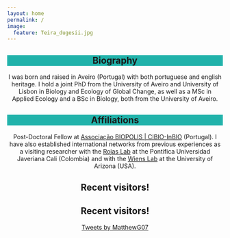 ```yaml
---
layout: home
permalink: /
image:
  feature: Teira_dugesii.jpg
---
```


<div class="tiles">

<div class="tile">
  <h2 class="post-title" style="background-color:lightseagreen; text-align: center; width: 100%;" itemprop="headline">Biography</h2>
  <p class="post-excerpt" align="center"> I was born and raised in Aveiro (Portugal) with both portuguese and english heritage. I hold a joint PhD from the University of Aveiro and University of Lisbon in Biology and Ecology of Global Change, as well as a MSc in Applied Ecology and a BSc in Biology, both from the University of Aveiro. </p> 
</div><!-- /.tile -->

<div class="tile">
  <h2 class="post-title" style="background-color:lightseagreen; text-align: center; width: 100%;" itemprop="headline">Affiliations</h2>
  <p class="post-excerpt" align="center"> Post-Doctoral Fellow at <a href="https://cibio.up.pt/en/people/details/matthew-moreira/">Associação BIOPOLIS | CIBIO-InBIO</a> (Portugal). I have also established international networks from previous experiences as a visiting researcher with the <a href="https://rojasdanny.wordpress.com/people/">Rojas Lab</a> at the Pontifica Universidad Javeriana Cali (Colombia) and with the <a href="https://www.wienslab.com/Publications.html">Wiens Lab</a> at the University of Arizona (USA).</p>
</div><!-- /.tile -->

<div class="tile">
  <h2 class="post-title" style="background-color:Transparent; text-align: center; width: 100%;" itemprop="headline">Recent visitors!</h2>
  <p class="post-excerpt" align="center" style="width: 100%;">
<script type="text/javascript" id="clustrmaps" src="//clustrmaps.com/map_v2.js?d=16cNhcaO2c5y9CILCVQbE_hmTR0J7JUjPIoMB9gcdls&cl=ffffff&w=a"></script>
</p>
</div><!-- /.tile -->

<div class="tile">
  <h2 class="post-title" style="background-color:Transparent; text-align: center; width: 100%;" itemprop="headline">Recent visitors!</h2>
  <p class="post-excerpt" align="center" style="width: 100%;">
<a class="twitter-timeline" href="https://twitter.com/MatthewG07">Tweets by MatthewG07</a> <script async src="https://platform.twitter.com/widgets.js" charset="utf-8"></script>
</p>
</div><!-- /.tile -->

</div><!-- /.tiles -->
